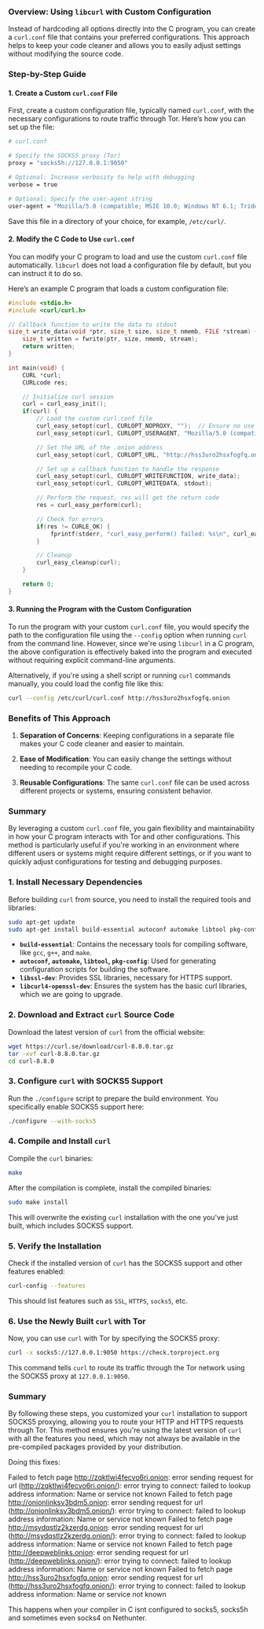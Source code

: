 ### Overview: Using `libcurl` with Custom Configuration

Instead of hardcoding all options directly into the C program, you can create a `curl.conf` file that contains your preferred configurations. 
This approach helps to keep your code cleaner and allows you to easily adjust settings without modifying the source code.

### Step-by-Step Guide

#### 1. **Create a Custom `curl.conf` File**

First, create a custom configuration file, typically named `curl.conf`, with the necessary configurations to route traffic through Tor. Here’s how you can set up the file:

```bash
# curl.conf

# Specify the SOCKS5 proxy (Tor)
proxy = "socks5h://127.0.0.1:9050"

# Optional: Increase verbosity to help with debugging
verbose = true

# Optional: Specify the user-agent string
user-agent = "Mozilla/5.0 (compatible; MSIE 10.0; Windows NT 6.1; Trident/6.0)"
```

Save this file in a directory of your choice, for example, `/etc/curl/`.

#### 2. **Modify the C Code to Use `curl.conf`**

You can modify your C program to load and use the custom `curl.conf` file automatically. `libcurl` does not load a configuration file by default, but you can instruct it to do so.

Here’s an example C program that loads a custom configuration file:

```c
#include <stdio.h>
#include <curl/curl.h>

// Callback function to write the data to stdout
size_t write_data(void *ptr, size_t size, size_t nmemb, FILE *stream) {
    size_t written = fwrite(ptr, size, nmemb, stream);
    return written;
}

int main(void) {
    CURL *curl;
    CURLcode res;

    // Initialize curl session
    curl = curl_easy_init();
    if(curl) {
        // Load the custom curl.conf file
        curl_easy_setopt(curl, CURLOPT_NOPROXY, "");  // Ensure no use of default proxies
        curl_easy_setopt(curl, CURLOPT_USERAGENT, "Mozilla/5.0 (compatible; MSIE 10.0; Windows NT 6.1; Trident/6.0)");

        // Set the URL of the .onion address
        curl_easy_setopt(curl, CURLOPT_URL, "http://hss3uro2hsxfogfq.onion");

        // Set up a callback function to handle the response
        curl_easy_setopt(curl, CURLOPT_WRITEFUNCTION, write_data);
        curl_easy_setopt(curl, CURLOPT_WRITEDATA, stdout);

        // Perform the request, res will get the return code
        res = curl_easy_perform(curl);

        // Check for errors
        if(res != CURLE_OK) {
            fprintf(stderr, "curl_easy_perform() failed: %s\n", curl_easy_strerror(res));
        }

        // Cleanup
        curl_easy_cleanup(curl);
    }

    return 0;
}
```

#### 3. **Running the Program with the Custom Configuration**

To run the program with your custom `curl.conf` file, you would specify the path to the configuration file using the `--config` option when running `curl` from the command line. However, since we're using `libcurl` in a C program, the above configuration is effectively baked into the program and executed without requiring explicit command-line arguments.

Alternatively, if you're using a shell script or running `curl` commands manually, you could load the config file like this:

```sh
curl --config /etc/curl/curl.conf http://hss3uro2hsxfogfq.onion
```

### Benefits of This Approach

1. **Separation of Concerns**: Keeping configurations in a separate file makes your C code cleaner and easier to maintain.

2. **Ease of Modification**: You can easily change the settings without needing to recompile your C code.

3. **Reusable Configurations**: The same `curl.conf` file can be used across different projects or systems, ensuring consistent behavior.

### Summary

By leveraging a custom `curl.conf` file, you gain flexibility and maintainability in how your C program interacts with Tor and other configurations. This method is particularly useful if you're working in an environment where different users or systems might require different settings, or if you want to quickly adjust configurations for testing and debugging purposes.

### 1. **Install Necessary Dependencies**

Before building `curl` from source, you need to install the required tools and libraries:

```bash
sudo apt-get update
sudo apt-get install build-essential autoconf automake libtool pkg-config libssl-dev libcurl4-openssl-dev
```

- **`build-essential`**: Contains the necessary tools for compiling software, like `gcc`, `g++`, and `make`.
- **`autoconf`, `automake`, `libtool`, `pkg-config`**: Used for generating configuration scripts for building the software.
- **`libssl-dev`**: Provides SSL libraries, necessary for HTTPS support.
- **`libcurl4-openssl-dev`**: Ensures the system has the basic curl libraries, which we are going to upgrade.

### 2. **Download and Extract `curl` Source Code**

Download the latest version of `curl` from the official website:

```bash
wget https://curl.se/download/curl-8.8.0.tar.gz
tar -xvf curl-8.8.0.tar.gz
cd curl-8.8.0
```

### 3. **Configure `curl` with SOCKS5 Support**

Run the `./configure` script to prepare the build environment. You specifically enable SOCKS5 support here:

```bash
./configure --with-socks5
```

### 4. **Compile and Install `curl`**

Compile the `curl` binaries:

```bash
make
```

After the compilation is complete, install the compiled binaries:

```bash
sudo make install
```

This will overwrite the existing `curl` installation with the one you've just built, which includes SOCKS5 support.

### 5. **Verify the Installation**

Check if the installed version of `curl` has the SOCKS5 support and other features enabled:

```bash
curl-config --features
```

This should list features such as `SSL`, `HTTPS`, `socks5`, etc.

### 6. **Use the Newly Built `curl` with Tor**

Now, you can use `curl` with Tor by specifying the SOCKS5 proxy:

```bash
curl -x socks5://127.0.0.1:9050 https://check.torproject.org
```

This command tells `curl` to route its traffic through the Tor network using the SOCKS5 proxy at `127.0.0.1:9050`.

### Summary

By following these steps, you customized your `curl` installation to support SOCKS5 proxying, 
allowing you to route your HTTP and HTTPS requests through Tor. 
This method ensures you're using the latest version of `curl` with all the features you need, which may not always be 
available in the pre-compiled packages provided by your distribution.

Doing this fixes:

Failed to fetch page http://zqktlwi4fecvo6ri.onion: error sending request for url (http://zqktlwi4fecvo6ri.onion/): error trying to connect: failed to lookup address information: Name or service not known
Failed to fetch page http://onionlinksv3bdm5.onion: error sending request for url (http://onionlinksv3bdm5.onion/): error trying to connect: failed to lookup address information: Name or service not known
Failed to fetch page http://msydqstlz2kzerdg.onion: error sending request for url (http://msydqstlz2kzerdg.onion/): error trying to connect: failed to lookup address information: Name or service not known
Failed to fetch page http://deepweblinks.onion: error sending request for url (http://deepweblinks.onion/): error trying to connect: failed to lookup address information: Name or service not known
Failed to fetch page http://hss3uro2hsxfogfq.onion: error sending request for url (http://hss3uro2hsxfogfq.onion/): error trying to connect: failed to lookup address information: Name or service not known

This happens when your compiler in C isnt configured to socks5, socks5h and sometimes even socks4 on Nethunter.

